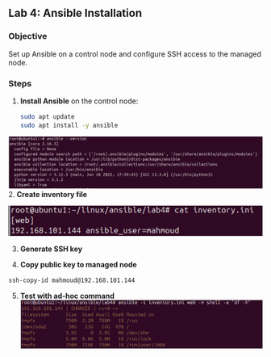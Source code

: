 
##  Lab 4: Ansible Installation

###  Objective

Set up Ansible on a control node and configure SSH access to the managed node.

### Steps

1. **Install Ansible** on the control node:
   ```bash
   sudo apt update
   sudo apt install -y ansible
   ```
![alt text](image.png)
2. **Create inventory file**

![alt text](image-3.png)

3. **Generate SSH key**

4. **Copy public key to managed node**
```bash
ssh-copy-id mahmoud@192.168.101.144
```
5. **Test with ad-hoc command**
![alt text](image-2.png)

